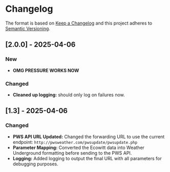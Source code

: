 # Changelog

The format is based on [Keep a Changelog](https://keepachangelog.com/en/1.0.0/)
and this project adheres to [Semantic Versioning](https://semver.org/spec/v2.0.0.html).

## [2.0.0] - 2025-04-06
### New
- **OMG PRESSURE WORKS NOW**
### Changed
- **Cleaned up logging:** should only log on failures now.

## [1.3] - 2025-04-06
### Changed
- **PWS API URL Updated:** Changed the forwarding URL to use the current endpoint:
  `http://pwsweather.com/pwsupdate/pwsupdate.php`
- **Parameter Mapping:** Converted the Ecowitt data into Weather Underground formatting before sending to the PWS API.
- **Logging:** Added logging to output the final URL with all parameters for debugging purposes.

